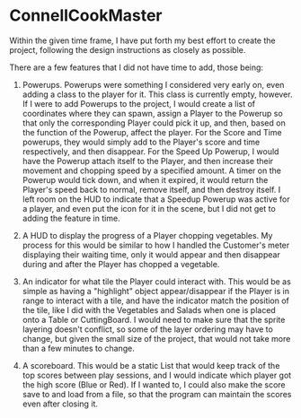 # ConnellCookMaster
 
Within the given time frame, I have put forth my best effort to create the project, following the design instructions as closely as possible.

There are a few features that I did not have time to add, those being:

1. Powerups. Powerups were something I considered very early on, even adding a class to the player for it. This class is currently empty, however.
If I were to add Powerups to the project, I would create a list of coordinates where they can spawn, assign a Player to the Powerup so that only the
corresponding Player could pick it up, and then, based on the function of the Powerup, affect the player.
For the Score and Time powerups, they would simply add to the Player's score and time respectively, and then disappear.
For the Speed Up Powerup, I would have the Powerup attach itself to the Player, and then increase their movement and chopping speed by a specified amount. A timer on the Powerup would tick down, and when it expired, it would return the Player's speed back to normal, remove itself, and then destroy itself.
I left room on the HUD to indicate that a Speedup Powerup was active for a player, and even put the icon for it in the scene, but I did not get to adding the feature in time.

2. A HUD to display the progress of a Player chopping vegetables. My process for this would be similar to how I handled the Customer's meter displaying their waiting time, only it would appear and then disappear during and after the Player has chopped a vegetable.

3. An indicator for what tile the Player could interact with. This would be as simple as having a "highlight" object appear/disappear if the Player is in range to interact with a tile, and have the indicator match the position of the tile, like I did with the Vegetables and Salads when one is placed onto a Table or CuttingBoard.
I would need to make sure that the sprite layering doesn't conflict, so some of the layer ordering may have to change, but given the small size of the project, that would not take more than a few minutes to change.

3. A scoreboard. This would be a static List that would keep track of the top scores between play sessions, and I would indicate which player got the high score (Blue or Red).
If I wanted to, I could also make the score save to and load from a file, so that the program can maintain the scores even after closing it.
